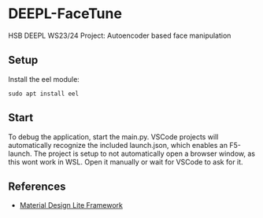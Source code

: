 # DEEPL-FaceTune
HSB DEEPL WS23/24 Project: Autoencoder based face manipulation


## Setup

Install the eel module:

    sudo apt install eel

## Start

To debug the application, start the main.py. VSCode projects will automatically recognize the included launch.json, which enables an F5-launch. The project is setup to not automatically open a browser window, as this wont work in WSL. Open it manually or wait for VSCode to ask for it.

## References

- [Material Design Lite Framework](https://getmdl.io/started/index.html)